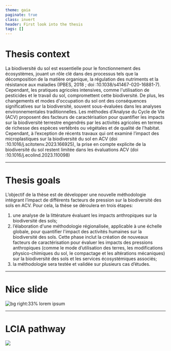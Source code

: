 ```yaml
---
theme: gaia
paginate: true
class: invert
header: First look into the thesis
tags: []
---
```

<!-- text -->
<style>{font-size: 1.7em;}</style>
# Thesis context
La biodiversité du sol est essentielle pour le fonctionnement des écosystèmes, jouant un rôle clé dans des processus tels que la décomposition de la matière organique, la régulation des nutriments et la résistance aux maladies (IPBES, 2018 ; doi :10.1038/s41467-020-16881-7). Cependant, les pratiques agricoles intensives, comme l'utilisation de pesticides et le travail du sol, compromettent cette biodiversité. De plus, les changements et modes d'occupation du sol ont des conséquences significatives sur la biodiversité, souvent sous-évaluées dans les analyses environnementales traditionnelles. Les méthodes d'Analyse du Cycle de Vie (ACV) proposent des facteurs de caractérisation pour quantifier les impacts sur la biodiversité terrestre engendrés par les activités agricoles en termes de richesse des espèces vertébrés ou végétales et de qualité de l'habitat. Cependant, à l’exception de récents travaux qui ont examiné l’impact des microplastiques sur la biodiversité du sol en ACV (doi :10.1016/j.scitotenv.2023.166925), la prise en compte explicite de la biodiversité du sol restent limitée dans les évaluations ACV (doi :10.1016/j.ecolind.2023.110098)

---
# Thesis goals
<!-- other -->
<style>{font-size: 2.7em;}</style>
L’objectif de la thèse est de développer une nouvelle méthodologie intégrant l’impact de différents facteurs de pression sur la biodiversité des sols en ACV. Pour cela, la thèse se déroulera en trois étapes:

1. une analyse de la littérature évaluant les impacts anthropiques sur la biodiversité des sols;
2. l’élaboration d'une méthodologie régionalisée, applicable à une échelle globale, pour quantifier l'impact des activités humaines sur la biodiversité des sols. Cette phase inclut la création de nouveaux facteurs de caractérisation pour évaluer les impacts des pressions anthropiques (comme le mode d’utilisation des terres, les modifications physico-chimiques du sol, le compactage et les altérations mécaniques) sur la biodiversité des sols et les services écosystémiques associés;
3. la méthodologie sera testée et validée sur plusieurs cas d’études.

---
# Nice slide
![bg right:33%](https://picsum.photos/720?image=27)
lorem ipsum

---
# LCIA pathway
![](UNEP2019_GlobalGuidance_pathway_soils.png)